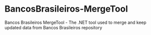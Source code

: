 # BancosBrasileiros-MergeTool
Bancos Brasileiros MergeTool - The .NET tool used to merge and keep updated data from Bancos Brasileiros repository
